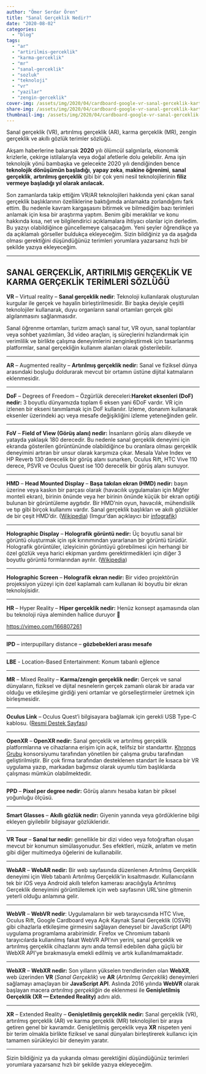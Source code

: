 ```yaml
---
author: "Ömer Serdar Ören"
title: "Sanal Gerçeklik Nedir?"
date: "2020-08-02"
categories: 
  - "blog"
tags: 
  - "ar"
  - "artirilmis-gerceklik"
  - "karma-gerceklik"
  - "mr"
  - "sanal-gerceklik"
  - "sozluk"
  - "teknoloji"
  - "vr"
  - "yazilar"
  - "zengin-gerceklik"
cover-img: /assets/img/2020/04/cardboard-google-vr-sanal-gerceklik-karton-gozluk.jpg
share-img: /assets/img/2020/04/cardboard-google-vr-sanal-gerceklik-karton-gozluk.jpg
thumbnail-img: /assets/img/2020/04/cardboard-google-vr-sanal-gerceklik-karton-gozluk.jpg
---
```


Sanal gerçeklik (VR), artırılmış gerçeklik (AR), karma gerçeklik (MR), zengin gerçeklik ve akıllı gözlük terimler sözlüğü.

Akşam haberlerine bakarsak **2020** yılı ölümcül salgınlarla, ekonomik krizlerle, çekirge istilalarıyla veya doğal afetlerle dolu gelebilir. Ama işin teknolojik yönü bambaşka ve gelecekte 2020 yılı dendiğinden bence **teknolojik dönüşümün başladığı**, **yapay zeka**, **makine öğrenimi**, **sanal gerçeklik**, **artırılmış gerçeklik** gibi bir çok yeni nesil teknolojilerinin **filiz vermeye başladığı yıl olarak anılacak.**

Son zamanlarda takip ettiğim VR/AR teknolojileri hakkında yeni çıkan sanal gerçeklik başlıklarının özelliklerine baktığımda anlamakta zorlandığımı fark ettim. Bu nedenle kavram kargaşasını bitirmek ve bilmediğim bazı terimleri anlamak için kısa bir araştırma yaptım. Benim gibi meraklılar ve konu hakkında kısa, net ve bilgilendirici açıklamalara ihtiyacı olanlar için derledim. Bu yazıyı olabildiğince güncellemeye çalışacağım. Yeni şeyler öğrendikçe ya da açıklamalı görseller buldukça ekleyeceğim. Sizin bildiğiniz ya da aşağıda olması gerektiğini düşündüğünüz terimleri yorumlara yazarsanız hızlı bir şekilde yazıya ekleyeceğim.

* * *

## SANAL GERÇEKLİK, ARTIRILMIŞ GERÇEKLİK VE KARMA GERÇEKLİK TERİMLERİ SÖZLÜĞÜ

**VR** – Virtual reality – **Sanal gerçeklik nedir**: Teknoloji kullanılarak oluşturulan kurgular ile gerçek ve hayalin birleştirilmesidir. Bir başka deyişle çeşitli teknolojiler kullanarak, duyu organların sanal ortamları gerçek gibi algılanmasını sağlanmasıdır.

Sanal öğrenme ortamları, turizm amaçlı sanal tur, VR oyun, sanal toplantılar veya sohbet yazılımları, 3d video araçları, iş süreçlerini hızlandırmak için verimlilik ve birlikte çalışma deneyimlerini zenginleştirmek için tasarlanmış platformlar, sanal gerçekliğin kullanım alanları olarak gösterilebilir.

* * *

**AR** – Augmented reality – **Artırılmış gerçeklik nedir:** Sanal ve fiziksel dünya arasındaki boşluğu doldurarak mevcut bir ortamın üstüne dijital katmaların eklenmesidir.

* * *

**DoF** – Degrees of Freedom – Özgürlük dereceleri:**Hareket eksenleri (DoF) nedir:** 3 boyutlu dünyamızda toplam 6 eksen yani 6DoF vardır. VR için izlenen bir ekseni tanımlamak için DoF kullanılır. İzleme, donanım kullanarak eksenler üzerindeki açı veya mesafe değişikliğini izleme yeteneğinden gelir.

* * *

**FoV** – **Field of View (Görüş alanı) nedir:** İnsanların görüş alanı dikeyde ve yatayda yaklaşık 180 derecedir. Bu nedenle sanal gerçeklik deneyimi için ekranda gösterilen görüntününde olabildiğince bu oranlara olması gerçeklik deneyimini artıran bir unsur olarak karşımıza çıkar. Mesala Valve Index ve HP Reverb 130 derecelik bir görüş alanı sunarken, Oculus Rift, HTC Vive 110 derece, PSVR ve Oculus Quest ise 100 derecelik bir görüş alanı sunuyor.

* * *

**HMD** – **Head Mounted Display** – **Başa takılan ekran (HMD) nedir:** başın üzerine veya kaskın bir parçası olarak (havacılık uygulamaları için Miğfer monteli ekran), birinin önünde veya her birinin önünde küçük bir ekran optiği bulunan bir görüntüleme aygıtıdır. Bir HMD’nin oyun, havacılık, mühendislik ve tıp gibi birçok kullanımı vardır. Sanal gerçeklik başlıkları ve akıllı gözlükler de bir çeşit HMD’dir. ([Wikipedia](https://en.wikipedia.org/wiki/Head-mounted_display)) (Imgur’dan açıklayıcı bir [infografik](https://imgur.com/Jxheaj7))

* * *

**Holographic Display** – **Holografik görüntü nedir:** Üç boyutlu sanal bir görüntü oluşturmak için ışık kırınımından yararlanan bir görüntü türüdür. Holografik görüntüler, izleyicinin görüntüyü görebilmesi için herhangi bir özel gözlük veya harici ekipman yardımı gerektirmedikleri için diğer 3 boyutlu görüntü formlarından ayrılır. ([Wikipedia](https://en.wikipedia.org/wiki/Holographic_display))

* * *

**Holographic Screen** – **Holografik ekran nedir:** Bir video projektörün projeksiyon yüzeyi için özel kaplamalı cam kullanan iki boyutlu bir ekran teknolojisidir.

* * *

**HR** – Hyper Reality – **Hiper gerçeklik nedir:** Henüz konsept aşamasında olan bu teknoloji rüya aleminden hallice duruyor 🙂

https://vimeo.com/166807261

* * *

**IPD** – interpupillary distance – **gözbebekleri arası mesafe**

* * *

**LBE** - Location-Based Entertainment: Konum tabanlı eğlence

* * *

**MR** – Mixed Reality – **Karma/zengin gerçeklik nedir:** Gerçek ve sanal dünyaların, fiziksel ve dijital nesnelerin gerçek zamanlı olarak bir arada var olduğu ve etkileşime girdiği yeni ortamlar ve görselleştirmeler üretmek için birleşmesidir.

* * *

**Oculus Link** – Oculus Quest’i bilgisayara bağlamak için gerekli USB Type-C kablosu. ([Resmi Destek Sayfası](https://support.oculus.com/444256562873335/))

* * *

**OpenXR** – **OpenXR nedir:** Sanal gerçeklik ve artırılmış gerçeklik platformlarına ve cihazlarına erişim için açık, telifsiz bir standarttır. [Khronos Grubu](https://www.khronos.org/) konsorsiyumu tarafından yönetilen bir çalışma grubu tarafından geliştirilmiştir. Bir çok firma tarafından desteklenen standart ile kısaca bir VR uygulama yazıp, markadan bağımsız olarak uyumlu tüm başlıklarda çalışması mümkün olabilmektedir.

* * *

**PPD** – **Pixel per degree nedir:** Görüş alanını hesaba katan bir piksel yoğunluğu ölçüsü.

* * *

**Smart Glasses** – **Akıllı gözlük nedir:** Giyenin yanında veya gördüklerine bilgi ekleyen giyilebilir bilgisayar gözlükleridir.

* * *

**VR Tour** – **Sanal tur nedir:** genellikle bir dizi video veya fotoğraftan oluşan mevcut bir konumun simülasyonudur. Ses efektleri, müzik, anlatım ve metin gibi diğer multimedya öğelerini de kullanabilir.

* * *

**WebAR** – **WebAR nedir:** Bir web sayfasında düzenlenen Artırılmış Gerçeklik deneyimi için Web tabanlı Artırılmış Gerçeklik’in kısaltmasıdır. Kullanıcıların tek bir iOS veya Android akıllı telefon kamerası aracılığıyla Artırılmış Gerçeklik deneyimini görüntülemek için web sayfasının URL’sine gitmenin yeterli olduğu anlamına gelir.

* * *

**WebVR** – **WebVR nedir**: Uygulamaların bir web tarayıcısında HTC Vive, Oculus Rift, Google Cardboard veya Açık Kaynak Sanal Gerçeklik (OSVR) gibi cihazlarla etkileşime girmesini sağlayan deneysel bir JavaScript (API) uygulama programlama arabirimidir. Firefox ve Chromium tabanlı tarayıcılarda kullanılmış fakat WebVR API’nın yerini, sanal gerçeklik ve artırılmış gerçeklik cihazlarını aynı anda temsil edebilen daha güçlü bir WebXR API’ye bırakmasıyla emekli edilmiş ve artık kullanılmamaktadır.

* * *

**WebXR** – **WebXR nedir:** Son yılların yükselen trendlerinden olan **WebXR**, web üzerinden **VR** (_Sanal Gerçeklik_) ve **AR** (_Artırılmış Gerçeklik_) deneyimleri sağlamayı amaçlayan bir **JavaScript API**. Aslında 2016 yılında **WebVR** olarak başlayan macera _artırılmış gerçekliğin_ de eklenmesi ile **Genişletilmiş Gerçeklik (XR — Extended Reality)** adını aldı.

* * *

**XR** – Extended Reality – **Genişletilmiş gerçeklik nedir:** Sanal gerçeklik (VR), artırılmış gerçeklik (AR) ve karma gerçeklik (MR) teknolojileri bir araya getiren genel bir kavramdır. Genişletilmiş gerçeklik veya **XR** nispeten yeni bir terim olmakla birlikte fiziksel ve sanal dünyaları birleştirerek kullanıcı için tamamen sürükleyici bir deneyim yaratır.

* * *

Sizin bildiğiniz ya da yukarıda olması gerektiğini düşündüğünüz terimleri yorumlara yazarsanız hızlı bir şekilde yazıya ekleyeceğim.
